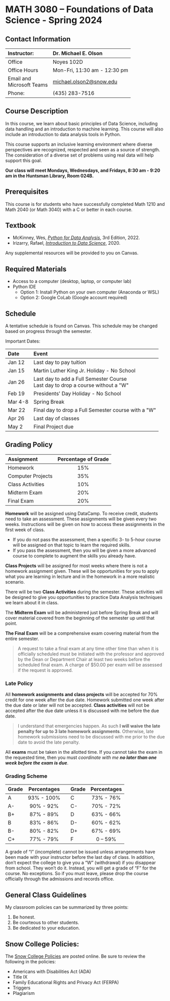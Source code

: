 # MATH 3080 – Foundations of Data Science - Spring 2024

## Contact Information
| Instructor:                  | Dr. Michael E. Olson         |
| :----------                  | :---------------------       |
| Office                       | Noyes 102D                   |
| Office Hours                 | Mon-Fri, 11:30 am - 12:30 pm |
| Email and<br>Microsoft Teams | michael.olson2@snow.edu      |
| Phone:                       | (435) 283-7516               |

## Course Description
In this course, we learn about basic principles of Data Science, including data handling and an introduction to machine learning. This course will also include an introduction to data analysis tools in Python.

This course supports an inclusive learning environment where diverse perspectives are recognized, respected and seen as a source of strength. The consideration of a diverse set of problems using real data will help support this goal.

__Our class will meet Mondays, Wednesdays, and Fridays, 8:30 am - 9:20 am in the Huntsman Library, Room 024B.__

## Prerequisites
This course is for students who have successfully completed Math 1210 and Math 2040 (or Math 3040) with a C or better in each course.

## Textbook
* McKinney, Wes, [*Python for Data Analysis*](https://wesmckinney.com/book/), 3rd Edition, 2022.
* Irizarry, Rafael, [*Introduction to Data Science*](https://rafalab.dfci.harvard.edu/dsbook-part-1/), 2020.

Any supplemental resources will be provided to you on Canvas.

## Required Materials
* Access to a computer (desktop, laptop, or computer lab)
* Python IDE
    * Option 1: Install Python on your own computer (Anaconda or WSL)
    * Option 2: Google CoLab (Google account required)

## Schedule
A tentative schedule is found on Canvas. This schedule may be changed based on progress through the semester.

Important Dates:

| Date     | Event                                                                             |
| :------- | :-------------------------------------------------------------------------------- |
| Jan 12   | Last day to pay tuition                                                           |
| Jan 15   | Martin Luther King Jr. Holiday - No School                                        |
| Jan 26   | Last day to add a Full Semester Course<br>Last day to drop a course without a "W" |
| Feb 19   | Presidents' Day Holiday - No School                                               |
| Mar 4-8  | Spring Break                                                                      |
| Mar 22   | Final day to drop a Full Semester course with a "W"                               |
| Apr 26   | Last day of classes                                                               |
| May 2    | Final Project due                                                                 |

## Grading Policy
| Assignment	      | Percentage of Grade |
| :---------------- | :-----------------: |
| Homework	        | 15%                 |
| Computer Projects | 35%                 |
| Class Activities  | 10%                 |
| Midterm Exam      | 20%                 |
| Final Exam	    | 20%                 |

__Homework__ will be assigned using DataCamp. To receive credit, students need to take an assessment. These assignments will be given every two weeks. Instructions will be given on how to access these assignments in the first week of class.
* If you do not pass the assessment, then a specific 3- to 5-hour course will be assigned on that topic to learn the required skills.
* If you pass the assessment, then you will be given a more advanced course to complete to augment the skills you already have.

__Class Projects__ will be assigned for most weeks where there is not a homework assignment given. These will be opportunities for you to apply what you are learning in lecture and in the homework in a more realistic scenario.

There will be two __Class Activities__ during the semester. These activities will be designed to give you opportunities to practice Data Analysis techniques we learn about it in class. <!--These will consist of competitions administered on DataCamp. You are encouraged to participate in these competitions during the semester and afterwards. They are excellent ways to practice learned skills and to pick up new skills.-->

The __Midterm Exam__ will be administered just before Spring Break and will cover material covered from the beginning of the semester up until that point. <!--Expect a variety of questions from multiple choice, short answer, and programming questions.-->

__The Final Exam__ will be a comprehensive exam covering material from the entire semester. <!--Expect a variety of questions from multiple choice, short answer, and programming questions.-->

> A request to take a final exam at any time other time than when it is officially scheduled must be initiated with the professor and approved by the Dean or Department Chair at least two weeks before the scheduled final exam. A charge of $50.00 per exam will be assessed if the request is approved.

### Late Policy
All __homework assignments and class projects__ will be accepted for 70% credit for one week after the due date. Homework submitted one week after the due date or later will not be accepted. __Class activities__ will not be accepted after the due date unless it is discussed with me before the due date.

> I understand that emergencies happen. As such __I will waive the late penalty for up to 3 late homework assignments__. Otherwise, late homework submissions need to be discussed with me prior to the due date to avoid the late penalty.

All __exams__ must be taken in the allotted time. If you cannot take the exam in the requested time, then you must *coordinate with me __no later than one week before the exam is due__*.

### Grading Scheme
| Grade	| Percentages |   | Grade | Percentages |
| :---  | :---:       |---| :---  | :---:       |
| A	    | 93% - 100%  |   | C     | 73% - 76%   |
| A-  	| 90% - 92%   |   | C-    | 70% - 72%   |
| B+	| 87% - 89%   |   | D     | 63% - 66%   |
| B     | 83% - 86%   |   | D-    | 60% - 62%   |
| B-	| 80% - 82%   |   | D+    | 67% - 69%   |
| C+    | 77% - 79%   |   | F     | 0 – 59%     |

A grade of “I” (incomplete) cannot be issued unless arrangements have been made with your instructor before the last day of class. In addition, don’t expect the college to give you a “W” (withdrawal) if you disappear from school. They won’t do it. Instead, you will get a grade of “F” for the course. No exceptions. So if you must leave, please drop the course officially through the admissions and records office.

## General Class Guidelines
My classroom policies can be summarized by three points:
1. Be honest.
2. Be courteous to other students.
3. Be dedicated to your education.

## Snow College Policies:
The [Snow College Policies](https://snow.instructure.com/courses/474797) are posted online. Be sure to review the following in the policies:
* Americans with Disabilities Act (ADA)
* Title IX
* Family Educational Rights and Privacy Act (FERPA)
* Triggers
* Plagiarism